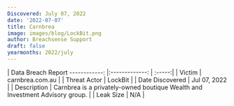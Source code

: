 ```yaml
---
Discovered: July 07, 2022
date: '2022-07-07'
title: Carnbrea
image: images/blog/LockBit.png
author: Breachsense Support
draft: false
yearmonths: 2022/july
---
```



| Data Breach Report
------------:     |:-------------:    | :-----:|
| Victim      | carnbrea.com.au      | 
| Threat Actor      | LockBit      | 
| Date Discovered      | Jul 07, 2022      | 
| Description      | Carnbrea is a privately-owned boutique Wealth and Investment Advisory group.      | 
| Leak Size      | N/A      | 

